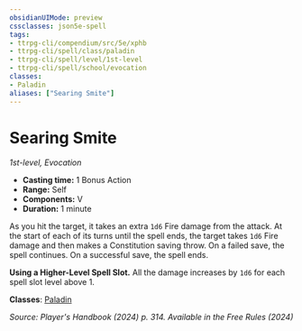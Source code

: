 ```yaml
---
obsidianUIMode: preview
cssclasses: json5e-spell
tags:
- ttrpg-cli/compendium/src/5e/xphb
- ttrpg-cli/spell/class/paladin
- ttrpg-cli/spell/level/1st-level
- ttrpg-cli/spell/school/evocation
classes:
- Paladin
aliases: ["Searing Smite"]
---
```

# Searing Smite
*1st-level, Evocation*  


- **Casting time:** 1 Bonus Action
- **Range:** Self
- **Components:** V
- **Duration:** 1 minute

As you hit the target, it takes an extra `1d6` Fire damage from the attack. At the start of each of its turns until the spell ends, the target takes `1d6` Fire damage and then makes a Constitution saving throw. On a failed save, the spell continues. On a successful save, the spell ends.

**Using a Higher-Level Spell Slot.** All the damage increases by `1d6` for each spell slot level above 1.

**Classes**: [Paladin](Misc%20Files/CLI/compendium/lists/list-spells-classes-paladin.md)

*Source: Player's Handbook (2024) p. 314. Available in the Free Rules (2024)*